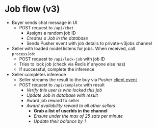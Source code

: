 # Job flow (v3)

- Buyer sends chat message in UI
  - POST request to `/api/chat`
    - Assigns a random job ID
    - _Creates a Job in the database_
    - Sends Pusher event with job details to private-v3jobs channel
- Seller with loaded model listens for jobs. When received, call `processJob`:
  - POST request to `/api/lock-job` with job ID
  - Tries to lock job (check via Redis if anyone else has)
  - If successful, complete the inference
- Seller completes inference
  - Seller streams the result to the buy via Pusher [client event](https://pusher.com/docs/channels/using_channels/events/#triggering-client-events)
  - POST request to `/api/complete` with result
    - _Verify this user is who locked this job_
    - _Update Job in database with result_
    - Award job reward to seller
    - _Award availability reward to all other sellers_
      - **Grab a list of userIds in the channel**
      - _Ensure under the max of 25 sats per minute_
      - _Update their balance by 1_
